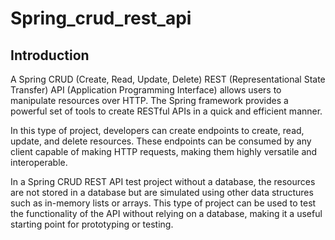 # Spring_crud_rest_api
## Introduction
A Spring CRUD (Create, Read, Update, Delete) REST (Representational State Transfer) API (Application Programming Interface) allows users to manipulate resources over HTTP. The Spring framework provides a powerful set of tools to create RESTful APIs in a quick and efficient manner.

In this type of project, developers can create endpoints to create, read, update, and delete resources. These endpoints can be consumed by any client capable of making HTTP requests, making them highly versatile and interoperable.

In a Spring CRUD REST API test project without a database, the resources are not stored in a database but are simulated using other data structures such as in-memory lists or arrays. This type of project can be used to test the functionality of the API without relying on a database, making it a useful starting point for prototyping or testing.
